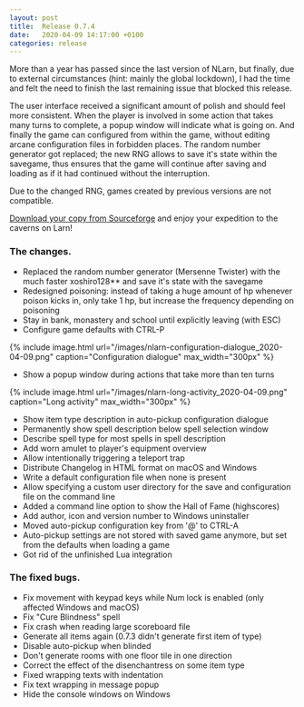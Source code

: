 ```yaml
---
layout: post
title:  Release 0.7.4
date:   2020-04-09 14:17:00 +0100
categories: release
---
```


More than a year has passed since the last version of NLarn, but finally, due to external circumstances (hint: mainly the global lockdown), I had the time and felt the need to finish the last remaining issue that blocked this release.

The user interface received a significant amount of polish and should feel more consistent. When the player is involved in some action that takes many turns to complete, a popup window will indicate what is going on. And finally the game can configured from within the game, without editing arcane configuration files in forbidden places.
The random number generator got replaced; the new RNG allows to save it's state within the savegame, thus ensures that the game will continue after saving and loading as if it had continued without the interruption.

Due to the changed RNG, games created by previous versions are not compatible.

[Download your copy from Sourceforge](http://sourceforge.net/projects/nlarn/files/nlarn/0.7.4/) and enjoy your expedition to the caverns on Larn!

### The changes.
* Replaced the random number generator (Mersenne Twister) with
  the much faster xoshiro128\*\* and save it's state with the savegame
* Redesigned poisoning: instead of taking a huge amount of hp whenever
  poison kicks in, only take 1 hp, but increase the frequency depending
  on poisoning
* Stay in bank, monastery and school until explicitly leaving (with ESC)
* Configure game defaults with CTRL-P

{% include image.html url="/images/nlarn-configuration-dialogue_2020-04-09.png" caption="Configuration dialogue" max_width="300px" %}

* Show a popup window during actions that take more than ten turns

{% include image.html url="/images/nlarn-long-activity_2020-04-09.png" caption="Long activity" max_width="300px" %}

* Show item type description in auto-pickup configuration dialogue
* Permanently show spell description below spell selection window
* Describe spell type for most spells in spell description
* Add worn amulet to player's equipment overview
* Allow intentionally triggering a teleport trap
* Distribute Changelog in HTML format on macOS and Windows
* Write a default configuration file when none is present
* Allow specifying a custom user directory for the save and configuration
  file on the command line
* Added a command line option to show the Hall of Fame (highscores)
* Add author, icon and version number to Windows uninstaller
* Moved auto-pickup configuration key from '@' to CTRL-A
* Auto-pickup settings are not stored with saved game anymore, but
  set from the defaults when loading a game
* Got rid of the unfinished Lua integration

### The fixed bugs.
* Fix movement with keypad keys while Num lock is enabled
  (only affected Windows and macOS)
* Fix "Cure Blindness" spell
* Fix crash when reading large scoreboard file
* Generate all items again (0.7.3 didn't generate first item of type)
* Disable auto-pickup when blinded
* Don't generate rooms with one floor tile in one direction
* Correct the effect of the disenchantress on some item type
* Fixed wrapping texts with indentation
* Fix text wrapping in message popup
* Hide the console windows on Windows
